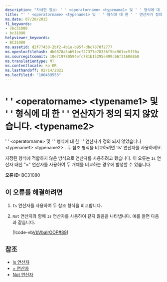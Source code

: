 ```yaml
---
description: "자세한 정보: ' ' <operatorname> <typename1> 및 ' ' 형식에 대 한 ' ' 연산자가 정의 되지 않았습니다. <typename2>"
title: "' ' <operatorname> <typename1> 및 ' ' 형식에 대 한 ' ' 연산자가 정의 되지 않았습니다. <typename2>"
ms.date: 07/20/2015
f1_keywords:
- vbc31080
- bc31080
helpviewer_keywords:
- BC31080
ms.assetid: d2f77450-2bf2-4b1e-b95f-dbc7878f2777
ms.openlocfilehash: db0878a5ab91ecf27377e78356f5bc901ec5f70a
ms.sourcegitcommit: 10e719780594efc781b15295e499c66f316068b8
ms.translationtype: MT
ms.contentlocale: ko-KR
ms.lasthandoff: 02/14/2021
ms.locfileid: "100459553"
---
```

# <a name="operator-operatorname-is-not-defined-for-types-typename1-and-typename2"></a>' ' \<operatorname> \<typename1> 및 ' ' 형식에 대 한 ' ' 연산자가 정의 되지 않았습니다. \<typename2>

' ' \<operatorname> 및 ' ' 형식에 대 한 ' ' 연산자가 정의 되지 않았습니다 \<typename1> \<typename2> . 두 참조 형식을 비교하려면 'Is' 연산자를 사용하세요.  
  
 지정된 형식에 적합하지 않은 방식으로 연산자를 사용하려고 했습니다. 이 오류는 `Is` 연산자 대신 "=" 연산자를 사용하여 두 개체를 비교하는 경우에 발생할 수 있습니다.  
  
 **오류 ID:** BC31080  
  
## <a name="to-correct-this-error"></a>이 오류를 해결하려면  
  
1. `Is` 연산자를 사용하여 두 참조 형식을 비교합니다.  
  
2. `Not` 연산자와 함께 `Is` 연산자를 사용하여 같지 않음을 나타냅니다. 예를 들면 다음과 같습니다.  
  
     [!code-vb[VbVbalrOOP#89](~/samples/snippets/visualbasic/VS_Snippets_VBCSharp/VbVbalrOOP/VB/OOP.vb#89)]
  
## <a name="see-also"></a>참조

- [Is 연산자](../language-reference/operators/is-operator.md)
- [= 연산자](../language-reference/operators/assignment-operator.md)
- [Not 연산자](../language-reference/operators/not-operator.md)
